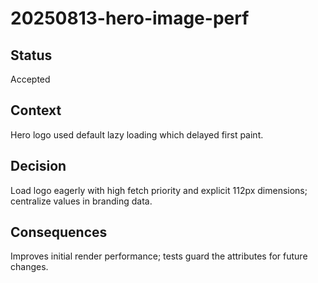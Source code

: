 # 20250813-hero-image-perf

## Status

Accepted

## Context

Hero logo used default lazy loading which delayed first paint.

## Decision

Load logo eagerly with high fetch priority and explicit 112px dimensions; centralize values in branding data.

## Consequences

Improves initial render performance; tests guard the attributes for future changes.
